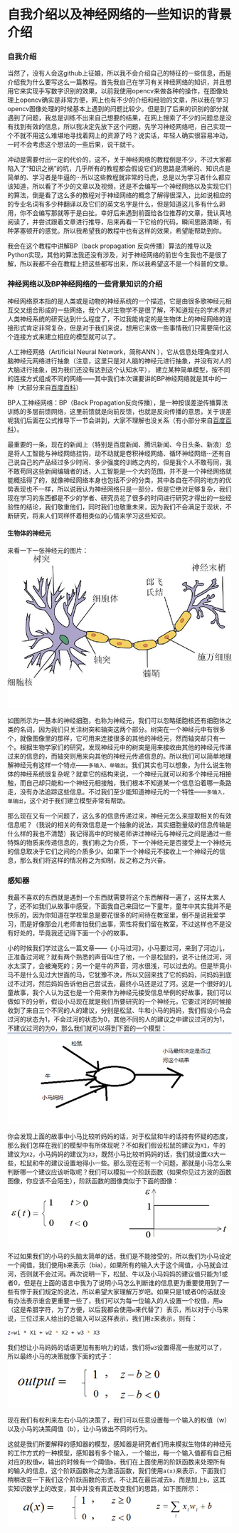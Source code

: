 # 自我介绍以及神经网络的一些知识的背景介绍

### 自我介绍

当然了，没有人会这github上征婚，所以我不会介绍自己的特征的一些信息，而是介绍我为什么要写这么一篇教程。首先我自己在学习有关神经网络的知识，并且想用它来实现手写数字识别的效果，以前我使用opencv来做各种的操作，在图像处理上opencv确实是非常方便，网上也有不少的介绍和经验的文章，所以我在学习opencv图像处理的时候基本上遇到的问题比较少。但是到了后来的识别的部分就遇到了问题，我总是训练不出来自己想要的结果，在网上搜索了不少的问题总是没有找到有效的信息，所以我决定先放下这个问题，先学习神经网络吧，自己实现一个不就不用这么难堪地寻找着网上的资源了吗？说实话，年轻人确实很容易冲动，一时不会考虑这个想法的一些后果，说干就干。

冲动是需要付出一定的代价的，这不，关于神经网络的教程倒是不少，不过大家都陷入了“知识之祸”的坑，几乎所有的教程都会假设它们的思路是清晰的、知识点是简单的、学习者是牛逼的···所以这些教程就非常的马虎，总是以为学习者什么都应该知道，所以看了不少的文章以及视频，还是不会编写一个神经网络以及实现它们的算法，倒是看了这么多的教程对于神经网络的概念了解得很深入，比如说相应的的专业名词有多少种翻译以及它们的英文名字是什么，但是知道这儿多有什么卵用，你不会编写那就等于是白扯。幸好后来遇到前面给各位推荐的文章，我认真地阅读了，并尝试跟着文章进行推导，后来再看一下它给的代码，瞬间思路清晰，有种茅塞顿开的感觉。所以我希望我的教程中也有这样的效果，希望能帮助到你。

我会在这个教程中讲解BP（back propagation 反向传播）算法的推导以及Python实现，其他的算法我还没有涉及，对于神经网络的前世今生我也不是很了解，所以我都不会在教程上把这些都写出来，所以我希望这不是一个科普的文章。

### 神经网络以及BP神经网络的一些背景知识的介绍

神经网络原本指的是人类或是动物的神经系统的一个描述，它是由很多歌神经元相互交叉组合形成的一些网络，我个人对生物学不是很了解，不知道现在的学术界对人类神经系统的研究达到什么程度了，不过我能肯定的是生物体上的神经网络的连接形式肯定非常复杂，但是对于我们来说，想用它来做一些事情我们只需要简化这个连接方式来建立相应的模型就可以了。

人工神经网络（Artificial Neural Network，简称ANN ），它从信息处理角度对人脑神经元网络进行抽象（注意，这里只是对人脑的神经元进行抽象，并没有对人的大脑进行抽象，因为我们还没有达到这个认知水平）， 建立某种简单模型，按不同的连接方式组成不同的网络——其中我们本次课要讲的BP神经网络就是其中的一种（大部分来自[百度百科](http://baike.baidu.com/link?url=R7zO1xqSZj125w92VY89ssYUPgC88lOAeiBBOC0R6PWDO3dztbz91k1A7IqxxUI2EnwjBCnoTDhXjU2rpjXXq9FqZF8hOTK6Ut0elfLi128FyLvWNfR6ummi0CksPLjQ)）

BP人工神经网络：BP（Back Propagation反向传播），是一种按误差逆传播算法训练的多层前馈网络，这里前馈就是向前反馈，也就是反向传播的意思，关于误差呢我们后面在公式推导下一节会讲到，大家不理解也没关系（有小部分来自[百度百科](http://baike.baidu.com/link?url=2JdcxZ-9QWl8AmRO_LSnItzhC3fyl7Uck5VNLcB_R3RTr4JlacgxI0pp2BewjDgH61nvQ-lhOUs7DZ2rOK4aSYvmJYMaXofYM7qy9bE_Qk4qATrXkAZhIn1Oi4hPezrB)）。

最重要的一条，现在的新闻上（特别是百度新闻、腾讯新闻、今日头条、新浪）总是将人工智能与神经网络挂钩，动不动就是卷积神经网络、循环神经网络···还有自己说自己的产品经过多少时间、多少强度的训练之内的，但是我个人不敢苟同，我不敢苟同这些新闻编辑者的话，人工智能是一个大的范围，并不是一个神经网络就能概括得了的，就像神经网络本身也包括不少的分类，其中各自在不同的地方的优势表现也不一样，所以说我认为神经网络只是一部分，但是它绝对足够复杂，我们现在学习的东西都是不少的学者、研究员花了很多的时间进行研究才得出的一些经验性的结论，我们敬重他们，同时我们也敬重未来，因为我们不会满足于现状，不断研究，将来人们同样怀着相类似的心情来学习这些知识。

#### 生物体的神经元

来看一下一张神经元的图片：![chapter1_human_neuron](../image/chapter1/chapter1_human_neuron.png)

如图所示为一基本的神经细胞，也称为神经元，我们可以忽略细胞核还有细胞体之类的名词，因为我们只关注树突和轴突这两个部分。树突在一个神经元中有很多个，就像图像里的那样，它可用来连接很多的其他的神经元，然而轴突却只有一个。根据生物学家们的研究，发现神经元中的树突是用来接收由其他的神经元传递过来的信息的，而轴突则用来向其他的神经元传递信息的。所以我们可以简单地理解神经元有这样一个特点——`多输入、单输出`。我们其实也可以想象，为什么说生物体的神经系统很复杂呢？就拿它的结构来说，一个神经元就可以和多个神经元相接触，而自己却只能和一个神经元相接触，我们根本不知道某一个信息沿着哪一条路走，没有办法追踪这些信息。不过我们至少能知道神经元的一个特性——`多输入，单输出`，这个对于我们建立模型非常有帮助。


那么现在又有一个问题了，这么多的信息传递过来，神经元怎么来提取相关的有效信息呢？（我说的相关的有效信息是一个抽象的说法，其实细胞量级的信息传输是什么样的我也不清楚）我记得高中的时候老师讲过神经元与神经元之间是通过一些特殊的物质来传递信息的，我们称之为介质，下一个神经元是否接受上一个神经元的信息取决于它们之间的介质多少。如果下一个神经元不接收上一个神经元的信息，那么我们将这样的情况称之为抑制，反之称之为兴奋。

### 感知器

我最不喜欢的东西就是遇到一个东西就需要将这个东西解释一遍了，这样太累人了，还不如我们从故事中感受，下面我自己来回忆一下童年，童年中其实我并不是快乐的，因为你知道在学校里总是要花很多的时间待在教室里，倒不是说我爱学习，而是好像那会儿老师害怕我们出事，索性将我们留在教室，不过这样也不是没有好处的，毕竟我还记得下面一个小的故事。

小的时候我们学过这么一篇文章——《小马过河》，小马要过河，来到了河边儿，正准备过河呢？就有两个熟悉的声音叫住了他，一个是松鼠的，说不让他过河，河水太深了，会被淹死的；另一个是牛的声音，河水很浅，可以过去的。但是毕竟小马不是什么见过大世面的马，它犹豫不决，所以又回来找了它的妈妈，问妈妈到底过不过河，然后妈妈告诉他自己尝试去，最终小马还是过了河。这是一个很好的儿童故事，我个人认为这也是一个用来作为神经元接受信息举例的好故事，我们可以做如下的分析，假设小马现在就是我们所要研究的一个神经元，它要过河的时候接收到了来自三个不同的人的建议，分别是松鼠、牛和小马的妈妈，我们假设小马会过河的状态为1，不会过河的状态为0，其他不同的人的建议之中建议过河的为1，不建议过河的为0，那么我们就可以得到下面的一个模型：![chapter1_xiaomaguohe](../image/chapter1/chapter1_xiaomaguohe.png)


你会发现上面的故事中小马比较听妈妈的话，对于松鼠和牛的话持有怀疑的态度，那么我们怎样在我们的模型中有所体现呢？不如我们假设松鼠的建议为`X1`，牛的建议为`X2`，小马妈妈的建议为`X3`，既然小马比较听妈妈的话，我们就设置`X3`大一些，松鼠和牛的建议设置地得小一些。那么现在还有一个问题，那就是小马怎么来判断哪一个建议应该听取呢？我们可以模拟一个阶跃函数（如果你见过方波的函数图像，你应该不会陌生），阶跃函数的图像类似于下面的图像：![chapter1_step_function](../image/chapter1/chapter1_step_function.png)

不过如果我们的小马的头脑太简单的话，我们是不能接受的，所以我们为小马设定一个阈值，我们使用`b`来表示（bia），如果所有的输入大于这个阈值，小马就会过河，否则就不会过河。再次说明一下，松鼠、牛以及小马妈妈的建议值只能为1或者0，但是在上面的语言中我为了说明小马怎么判断谁的信息更为重要使用到了一些有悖于我们规定的说法，所以希望大家理解万岁吧。如果只是1或者0的话就没有办法表示谁会更重要一些了，我们可以为每一位输入的人设置一个权值，用`ω`（这是希腊字符，为了方便，以后我都会使用`w`来代替了）表示，所以对于小马来说，三位过来人给出的总输入可以这样表示，我们用`z`来表示，则有：

```bash
z=w1 * X1 + w2 * X2 + w3 * X3
```

我们想让小马妈妈的话语更加有影响力的话，我们将`w3`设置得高一些就可以了，所以最终小马的决策就像下面的式子：![chapter1_xiaoma_activity](../image/chapter1/chapter1_xiaoma_activity.png)

现在我们有权利来左右小马的决策了，我们可以任意设置每一个输入的权值（w）以及小马的决策阈值（b），让小马做出不同的行为。

这就是我们所要解释的感知器的模型，感知器是研究者们用来模拟生物体的神经元的工作方式的一种模型，感知器有多个输入，一个输出，每一个输入值都有自己相对应的权值`w`，输出的时候有一个阈值`b`，我们在上面使用的阶跃函数来处理所有的输入的信息，这个阶跃函数称之为激活函数，我们使用`a(x)`来表示，下面我们稍稍改变一下我们这个阶跃函数的形式，不让其在最后减去`b`，而是加上`b`，这其实知识数学上的改变，其中并没有真正改变我们的思路，如下图所示：![chapter1_mlp_activity](../image/chapter1/chapter1_mlp_activity.png)